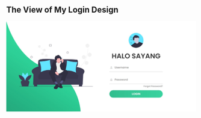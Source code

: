 ## The View of My Login Design

![alt text](https://github.com/Faridmumtazz/Login-Design/blob/master/Login/img/1.jpeg)
